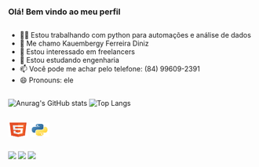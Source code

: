 ### Olá! Bem vindo ao meu perfil
##
- 🧑‍💼 Estou trabalhando com python para automações e análise de dados
- 👋 Me chamo Kauembergy Ferreira Diniz 
- 👀 Estou interessado em freelancers
- 🌱 Estou estudando engenharia
- 📫 Você pode me achar pelo telefone: (84) 99609-2391
- 😄 Pronouns: ele
##
![Anurag's GitHub stats](https://github-readme-stats.vercel.app/api?username=kauembergy&hide=contribs,prs&theme=merko)
![Top Langs](https://github-readme-stats.vercel.app/api/top-langs/?username=kauembergy&layout=compact&theme=merko)

<div style="display: inline_block"><br>
  <img align="center" alt="Rafa-HTML" height="30" width="40" src="https://raw.githubusercontent.com/devicons/devicon/master/icons/html5/html5-original.svg">
  <img align="center" alt="Rafa-Python" height="30" width="40" src="https://raw.githubusercontent.com/devicons/devicon/master/icons/python/python-original.svg">
</div>

##

<div>  
  <a href = "mailto:kauembergy@gmail.com"><img src="https://img.shields.io/badge/-Gmail-%23333?style=for-the-badge&logo=gmail&logoColor=white" target="_blank"></a>
  <a href="https://www.linkedin.com/in/kauembergy-ferreira-537814315/" target="_blank"><img src="https://img.shields.io/badge/-LinkedIn-%230077B5?style=for-the-badge&logo=linkedin&logoColor=white" target="_blank"></a> 
  <a href="https://kauembergy.github.io" target="_blank"><img src="https://img.shields.io/badge/website-000000?style=for-the-badge&logo=About.me&logoColor=white"></a>
</div>


